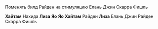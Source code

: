 Поменять билд Райден на стимуляцию
Елань
Джин Скарра Фишль

**Хайтам** Нахида **Лиза** **Яо** **Яо**
**Хайтам** Райден **Лиза** Елань
Джин Райден Скарра Фишль